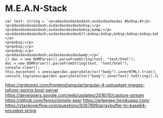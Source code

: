 # M.E.A.N-Stack
    var text: string = `<p>adasdasdas&ndash;asdasdasdasdas #&nbsp;#</p>
    <p>ádasdasdas&ndash;asdasdasdasdas&nbsp;</p>
    <p>ádasdasdas&ndash;asdasdasdasdas&nbsp;&amp;</p>
    <p>ádasdasdas&ndash;asdasdasdasdas&lt;&nbsp;&nbsp;&nbsp;&nbsp;&nbsp;&nbsp;&nbsp;&nbsp;&nbsp;&nbsp;&nbsp;&lt;</p>
    <p>&nbsp;</p>
    <p>&nbsp;</p>
    <p>&nbsp;</p>
    <p>ádasdasdas&ndash;asdasdasdasdas&amp;</p>`,
    // doc = new DOMParser().parseFromString(text, "text/html");
    doc = new DOMParser().parseFromString(text, "text/html");
    console.clear();
    this.mycontent = unescape(doc.querySelector("body").innerHTML).trim();
    console.log(unescape(doc.querySelector("body").innerText).toString().length);
 https://grokonez.com/frontend/angular/angular-4-uploadget-images-tofrom-spring-boot-server
 https://developers.google.com/web/updates/2016/10/capture-stream
https://github.com/feross/simple-peer
https://arteegee.herokuapp.com/
https://stackoverflow.com/questions/9267899/arraybuffer-to-base64-encoded-string

